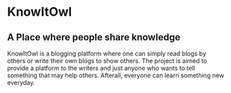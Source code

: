 # KnowItOwl
## A Place where people share knowledge
KnowItOwl is a blogging platform where one can simply read blogs by others or write their own blogs to show others. The project is aimed to provide a platform to the writers and just anyone who wants to tell something that may help others. Afterall, everyone can learn something new everyday. 
